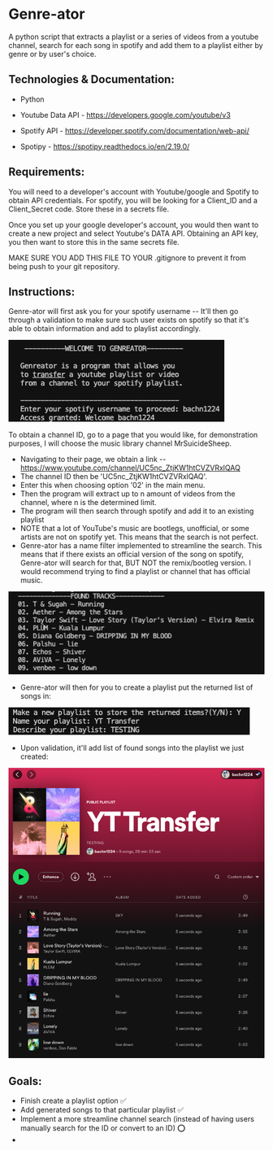 # Genre-ator

A python script that extracts a playlist or a series of videos from a youtube channel, search for each song in spotify
and add them to a playlist either by genre or by user's choice.

## Technologies & Documentation:
* Python

* Youtube Data API - https://developers.google.com/youtube/v3

* Spotify API - https://developer.spotify.com/documentation/web-api/

* Spotipy - https://spotipy.readthedocs.io/en/2.19.0/

## Requirements:
You will need to a developer's account with Youtube/google and Spotify to obtain API credentials.
For spotify, you will be looking for a Client_ID and a Client_Secret code. Store these in a secrets file.

Once you set up your google developer's account, you would then want to create a new project and select Youtube's
DATA API. Obtaining an API key, you then want to store this in the same secrets file.

MAKE SURE YOU ADD THIS FILE TO YOUR .gitignore to prevent it from being push to your git repository.

## Instructions:

Genre-ator will first ask you for your spotify username -- It'll then go through a validation to make sure such user exists on spotify so that it's able to obtain information and add to playlist accordingly.

![](/screenshots/welcome2.png)

To obtain a channel ID, go to a page that you would like, for demonstration purposes, I will choose the music library channel MrSuicideSheep.

* Navigating to their page, we obtain a link -- https://www.youtube.com/channel/UC5nc_ZtjKW1htCVZVRxlQAQ
* The channel ID then be 'UC5nc_ZtjKW1htCVZVRxlQAQ'.
* Enter this when choosing option '02' in the main menu.
* Then the program will extract up to n amount of videos from the channel, where n is the determined limit.
* The program will then search through spotify and add it to an existing playlist
* NOTE that a lot of YouTube's music are bootlegs, unofficial, or some artists are not on spotify yet. This means that the search is not perfect.
* Genre-ator has a name filter implemented to streamline the search. This means that if there exists an official version of the song on spotify, Genre-ator will search for that, BUT NOT the remix/bootleg version. I would recommend trying to find a playlist or channel that has official music.

![](/screenshots/extraction_testing.png)

* Genre-ator will then for you to create a playlist put the returned list of songs in:

![](/screenshots/playlist.png)

* Upon validation, it'll add list of found songs into the playlist we just created:

![](/screenshots/spfy_sc.png)

## Goals:
* Finish create a playlist option :white_check_mark:
* Add generated songs to that particular playlist :white_check_mark:
* Implement a more streamline channel search (instead of having users manually search for the ID or convert to an ID) :o:
* 
